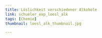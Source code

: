 ```yaml
---
title: Löslichkeit verschiedener Alkohole
link: schueler_exp_loesl_alk
tags: [Chemie]
thumbnail: loesl_alk_thumbnail.jpg

---
```

<!-- Pdf und zwei Videos müssen noch eingefügt werden -->